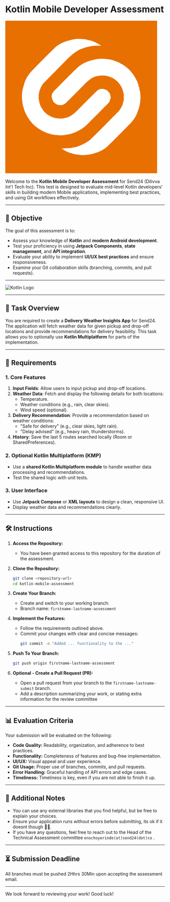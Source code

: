 # Kotlin Mobile Developer Assessment

![Dilivva Logo](./assets/dilivva-logo.png)

Welcome to the **Kotlin Mobile Developer Assessment** for Send24 (Dilivva Int'l Tech Inc). This test is designed to evaluate mid-level Kotlin developers' skills in building modern Mobile applications, implementing best practices, and using Git workflows effectively.

---

## 🎯 **Objective**  

The goal of this assessment is to:  
- Assess your knowledge of **Kotlin** and **modern Android development**.  
- Test your proficiency in using **Jetpack Components**, **state management**, and **API integration**.  
- Evaluate your ability to implement **UI/UX best practices** and ensure responsiveness.  
- Examine your Git collaboration skills (branching, commits, and pull requests).  

---

![Kotlin Logo](https://upload.wikimedia.org/wikipedia/commons/1/11/Kotlin_logo_2021.svg)  

---

## 📝 **Task Overview**  

You are required to create a **Delivery Weather Insights App** for Send24. The application will fetch weather data for given pickup and drop-off locations and provide recommendations for delivery feasibility. This task allows you to optionally use **Kotlin Multiplatform** for parts of the implementation.

---

## 🚀 **Requirements**  

### 1. **Core Features**  
1. **Input Fields**: Allow users to input pickup and drop-off locations.  
2. **Weather Data**: Fetch and display the following details for both locations:  
   - Temperature.  
   - Weather conditions (e.g., rain, clear skies).  
   - Wind speed (optional).  
3. **Delivery Recommendation**: Provide a recommendation based on weather conditions:  
   - "Safe for delivery" (e.g., clear skies, light rain).  
   - "Delay advised" (e.g., heavy rain, thunderstorms).  
4. **History**: Save the last 5 routes searched locally (Room or SharedPreferences).  

### 2. **Optional Kotlin Multiplatform (KMP)**  
- Use a **shared Kotlin Multiplatform module** to handle weather data processing and recommendations.  
- Test the shared logic with unit tests.  

### 3. **User Interface**  
- Use **Jetpack Compose** or **XML layouts** to design a clean, responsive UI.  
- Display weather data and recommendations clearly.  

---

##  🛠️  **Instructions**

1. **Access the Repository:**
   - You have been granted access to this repository for the duration of the assessment.

2. **Clone the Repository:**
   ```bash
   git clone <repository-url>
   cd kotlin-mobile-assessment
   ```

3. **Create Your Branch:**
   - Create and switch to your working branch:
   - Branch name: `firstname-lastname-assessment`

4. **Implement the Features:**
   - Follow the requirements outlined above.
   - Commit your changes with clear and concise messages:
     ```bash
     git commit -m "Added ... functionality to the ..."
     ```

6. **Push To Your Branch:**
   ```bash
   git push origin firstname-lastname-assessment
   ```

7. **Optional - Create a Pull Request (PR):**
   - Open a pull request from your branch to the `firstname-lastname-submit` branch.
   - Add a description summarizing your work, or stating extra information for the review committee 

---

## 📊 **Evaluation Criteria**

Your submission will be evaluated on the following:
- **Code Quality:** Readability, organization, and adherence to best practices.
- **Functionality:** Completeness of features and bug-free implementation.
- **UI/UX:** Visual appeal and user experience.
- **Git Usage:** Proper use of branches, commits, and pull requests.
- **Error Handling:** Graceful handling of API errors and edge cases.
- **Timeliness:** Timeliness is key, even if you are not able to finish it up.

---

## 📝 **Additional Notes**

- You can use any external libraries that you find helpful, but be free to explain your choices.
- Ensure your application runs without errors before submitting, its ok if it doesnt though 🤪🤪.
- If you have any questions, feel free to reach out to the Head of the Technical Assessment committee `enochoyerinde(at)send24(dot)co` .

---

## ⏳ **Submission Deadline**

All branches must be pushed 2Hhrs 30Min upon accepting the assessment email.

---

We look forward to reviewing your work! Good luck!
